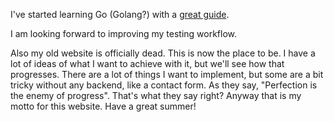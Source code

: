 I've started learning Go (Golang?) with a [great guide](https://quii.gitbook.io/learn-go-with-tests).
<!--more-->
I am looking forward to improving my testing workflow. 

Also my old website is officially dead. This is now the place to be. I have a lot of ideas of what I want to achieve with it, but we'll see how that progresses. There are a lot of things I want to implement, but some are a bit tricky without any backend, like a contact form. As they say, "Perfection is the enemy of progress". That's what they say right? Anyway that is my motto for this website. Have a great summer!
